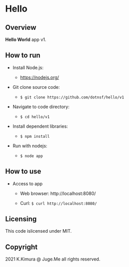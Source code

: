 # Hello

## Overview

**Hello World** app v1.


## How to run

- Install Node.js:

  - https://nodejs.org/

- Git clone source code:

  - `$ git clone https://github.com/dotnsf/hello/v1`

- Navigate to code directory:

  - `$ cd hello/v1`

- Install dependent libraries:

  - `$ npm install`

- Run with nodejs:

  - `$ node app`


## How to use

- Access to app

  - Web browser: http://localhost:8080/

  - Curl: `$ curl http://localhost:8080/`


## Licensing

This code islicensed under MIT.


## Copyright

2021 K.Kimura @ Juge.Me all rights reserved.
